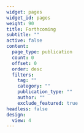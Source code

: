 ```yaml
---
widget: pages
widget_id: pages
weight: 90
title: Forthcoming
subtitle: ""
active: false
content:
  page_type: publication
  count: 0
  offset: 0
  order: desc
  filters:
    tag: ""
    category: ""
    publication_type: ""
    author: ""
    exclude_featured: true
headless: false
design:
  view: 4
---
```

